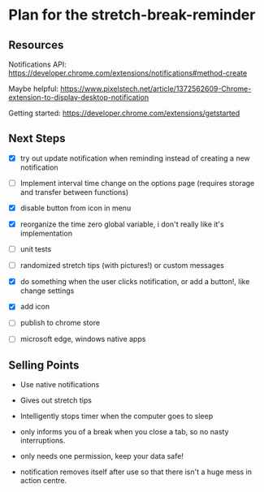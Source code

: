 # Plan for the stretch-break-reminder

## Resources

Notifications API: <https://developer.chrome.com/extensions/notifications#method-create>

Maybe helpful: <https://www.pixelstech.net/article/1372562609-Chrome-extension-to-display-desktop-notification>

Getting started: <https://developer.chrome.com/extensions/getstarted>

## Next Steps

- [x] try out update notification when reminding instead of creating a new notification

- [ ] Implement interval time change on the options page (requires storage and transfer between functions)

- [x] disable button from icon in menu

- [x] reorganize the time zero global variable, i don't really like it's implementation

- [ ] unit tests

- [ ] randomized stretch tips (with pictures!) or custom messages

- [x] do something when the user clicks notification, or add a button!, like change settings

- [X] add icon

- [ ] publish to chrome store

- [ ] microsoft edge, windows native apps

## Selling Points

- Use native notifications

- Gives out stretch tips

- Intelligently stops timer when the computer goes to sleep

- only informs you of a break when you close a tab, so no nasty interruptions.

- only needs one permission, keep your data safe!

- notification removes itself after use so that there isn't a huge mess in action centre.
